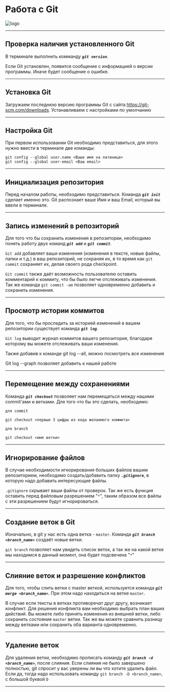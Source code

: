# Работа с Git
![logo](logo.png)

---
## Проверка наличия установленного Git

В терминале выполнить комманду ***`git version`***.

Если Git установлен, появится сообщение с информацией о версии программы. Иначе будет сообщение о ошибке.

---
## Установка Git      

Загружаем последнюю версию программы Git с сайта https://git-scm.com/downloads. Устанавливаем с настройками по умолчанию

---
## Настройка Git

При первом использовании Git необходимо представиться, для этого нужно ввести в терминале две команды: 
```
git config --global user.name <Ваше имя на латинице>
git config --global user-email <Ваш email>
```

---
## Инициализация репозитория

Перед началом работы, необходимо представиться. Команда ***`git init`*** сделает именно это. Git распознает ваше Имя и ваш Email, который вы ввели в терминале.

---
## Запись изменений в репозиторий

Для того что бы сохранить изменения в репозитории, необходимо понять работу двух команд ***`git add`*** и ***`git commit`***.

`Git add` добавляет ваши изменения (изменения  в тексте, новые файлы, папки и т.д.) в ваш репозиторий, не сохраняя их, в то время как `git commit` сохраняет их, делая своего рода checkpoint.

`Git commit` также даёт возможность пользователю оставить комментарий к коммиту, что бы было легче отслеживать изменения. Так же команда `git commit -am` позволяет одновременно добавить и сохранить изменения.

---
## Просмотр истории коммитов

Для того, что бы проследить за историей изменений в вашем репозитории существует команда ***`git log`***. 

`Git log` выводит журнал коммитов вашего репозитория, благодаря которому вы можете отслеживать ваши изменения. 

Также добавив к команде git log --all, можно посмотреть все изменения

Git log --graph позволяет добавить к нашей работе

---
## Перемещение между сохранениями

Команда ***`git checkout`*** позволяет нам перемещаться между нашими commit'ами и ветками. Для того что бы это сделать, необходимо:
```
для commit

git checkout <первые 3 цифры из кода желаемого коммита>

для branch

git checkout <имя ветки>
```

---
## Игнорирование файлов

В случае необходимости игнорирования больших файлов вашим репозиторием, необходимо создать/добавить папку ***`.gitignore`***, в которую надо добавить интересующие файлы.

`.gitignore` скрывает ваши файлы от проверок. Так же есть функция оставить перед файловым разрешением "`*`", таким образом все файлы с эти разрешением будут игнорироваться.


---
## Создание веток в Git

Изначально, в git у нас есть одна ветка - `master`. Команда ***`git branch <branch_name>`*** создаёт новые ветки.

`git branch` позволяет нам увидеть список веток, а так же на какой ветке мы находимся в данный момент, она будет подсвечена "`*`"

---
## Слияние веток и разрешение конфликтов

Для того, чтобы слить ветки с master веткой, используется команда ***`git merge <branch_name>`***. При этом надо находиться на ветке `master`.

В случае если тексты в ветках противоречат друг другу, возникает конфликт. Для решения конфликта вам необходимо выбрать план ваших действий. Вы можете либо принять изменения из внешней ветки, либо сохранить состояние `master` ветки. Так же вы можете сравнить разницу между ветками или сохранить оба варианта одновременно.

---
## Удаление веток

Для удаления ветки, необходимо прописать команду ***`git branch -d <branch_name>`***, после слияния. Если слияния не было завершено полностью, git спросит у вас уверены ли вы что хотите удалить файл. Если да, тогда надо использовать команду `git branch -D <branch_name>`, с большой буквой `D`

---
